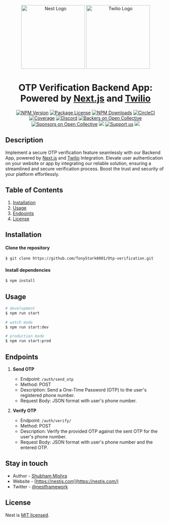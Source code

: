 <div align="center">
<p style="display; ">
  <a href="http://nestjs.com/" target="blank"><img src="https://nestjs.com/img/logo-small.svg" width="200" alt="Nest Logo" /></a>
  <a href="http://nestjs.com/" target="blank"><img src="https://cdn.worldvectorlogo.com/logos/twilio.svg" width="200" alt="Twilio Logo" /></a>
</p>
</div>


[circleci-image]: https://img.shields.io/circleci/build/github/nestjs/nest/master?token=abc123def456
[circleci-url]: https://circleci.com/gh/nestjs/nest

  <h1 align="center"> OTP Verification Backend App: Powered by <a href="http://nestjs.com/" target="_blank">Next.js</a> and <a href="https://www.twilio.com/docs/messaging" target="_blank">Twilio </h1>
    <p align="center">
<a href="https://www.npmjs.com/~nestjscore" target="_blank"><img src="https://img.shields.io/npm/v/@nestjs/core.svg" alt="NPM Version" /></a>
<a href="https://www.npmjs.com/~nestjscore" target="_blank"><img src="https://img.shields.io/npm/l/@nestjs/core.svg" alt="Package License" /></a>
<a href="https://www.npmjs.com/~nestjscore" target="_blank"><img src="https://img.shields.io/npm/dm/@nestjs/common.svg" alt="NPM Downloads" /></a>
<a href="https://circleci.com/gh/nestjs/nest" target="_blank"><img src="https://img.shields.io/circleci/build/github/nestjs/nest/master" alt="CircleCI" /></a>
<a href="https://coveralls.io/github/nestjs/nest?branch=master" target="_blank"><img src="https://coveralls.io/repos/github/nestjs/nest/badge.svg?branch=master#9" alt="Coverage" /></a>
<a href="https://discord.gg/G7Qnnhy" target="_blank"><img src="https://img.shields.io/badge/discord-online-brightgreen.svg" alt="Discord"/></a>
<a href="https://opencollective.com/nest#backer" target="_blank"><img src="https://opencollective.com/nest/backers/badge.svg" alt="Backers on Open Collective" /></a>
<a href="https://opencollective.com/nest#sponsor" target="_blank"><img src="https://opencollective.com/nest/sponsors/badge.svg" alt="Sponsors on Open Collective" /></a>
  <a href="https://paypal.me/kamilmysliwiec" target="_blank"><img src="https://img.shields.io/badge/Donate-PayPal-ff3f59.svg"/></a>
    <a href="https://opencollective.com/nest#sponsor"  target="_blank"><img src="https://img.shields.io/badge/Support%20us-Open%20Collective-41B883.svg" alt="Support us"></a>
  <a href="https://twitter.com/nestframework" target="_blank"><img src="https://img.shields.io/twitter/follow/nestframework.svg?style=social&label=Follow"></a>
</p>
  <!--[![Backers on Open Collective](https://opencollective.com/nest/backers/badge.svg)](https://opencollective.com/nest#backer)
  [![Sponsors on Open Collective](https://opencollective.com/nest/sponsors/badge.svg)](https://opencollective.com/nest#sponsor)-->


## Description

Implement a secure OTP verification feature seamlessly with our Backend App, powered by [Next.js](http://nestjs.com/) and [Twilio](https://www.twilio.com/docs/messaging) Integration. Elevate user authentication on your website or app by integrating our reliable solution, ensuring a streamlined and secure verification process. Boost the trust and security of your platform effortlessly.

## Table of Contents

1. [Installation](#installation)
2. [Usage](#usage)
4. [Endpoints](#endpoints)
7. [License](#license)

## Installation
#### Clone the repository
```bash
$ git clone https://github.com/TonyStark0801/Otp-verification.git
```
#### Install dependencies
```bash
$ npm install 
```

## Usage

```bash
# development
$ npm run start

# watch mode
$ npm run start:dev

# production mode
$ npm run start:prod
```

## Endpoints

1. **Send OTP**
   - Endpoint: `/auth/send_otp`
   - Method: POST
   - Description: Send a One-Time Password (OTP) to the user's registered phone number.
   - Request Body: JSON format with user's phone number.

2. **Verify OTP**
   - Endpoint: `/auth/verify/`
   - Method: POST
   - Description: Verify the provided OTP against the sent OTP for the user's phone number.
   - Request Body: JSON format with user's phone number and the entered OTP.


## Stay in touch

- Author - [Shubham Mishra](https://kamilmysliwiec.com)
- Website - [https://nestjs.com](https://nestjs.com/)
- Twitter - [@nestframework](https://twitter.com/nestframework)

## License

Nest is [MIT licensed](LICENSE).
